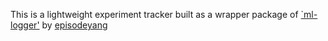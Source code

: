 This is a lightweight experiment tracker built as a wrapper package of 
[`ml-logger'](https://github.com/episodeyang/ml_logger) by [episodeyang](https://github.com/episodeyang)
